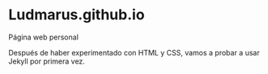 # Ludmarus.github.io
Página web personal

Después de haber experimentado con HTML y CSS, vamos a probar a usar Jekyll por primera vez.
